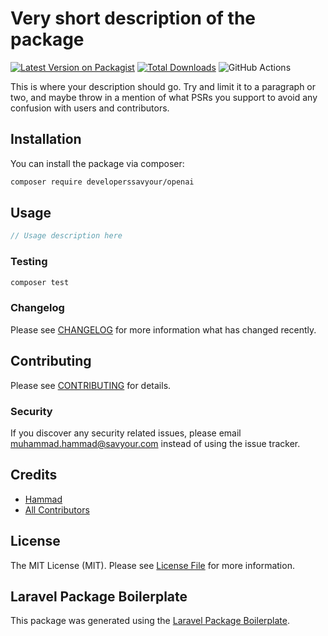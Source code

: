 # Very short description of the package

[![Latest Version on Packagist](https://img.shields.io/packagist/v/developerssavyour/openai.svg?style=flat-square)](https://packagist.org/packages/developerssavyour/openai)
[![Total Downloads](https://img.shields.io/packagist/dt/developerssavyour/openai.svg?style=flat-square)](https://packagist.org/packages/developerssavyour/openai)
![GitHub Actions](https://github.com/developerssavyour/openai/actions/workflows/main.yml/badge.svg)

This is where your description should go. Try and limit it to a paragraph or two, and maybe throw in a mention of what PSRs you support to avoid any confusion with users and contributors.

## Installation

You can install the package via composer:

```bash
composer require developerssavyour/openai
```

## Usage

```php
// Usage description here
```

### Testing

```bash
composer test
```

### Changelog

Please see [CHANGELOG](CHANGELOG.md) for more information what has changed recently.

## Contributing

Please see [CONTRIBUTING](CONTRIBUTING.md) for details.

### Security

If you discover any security related issues, please email muhammad.hammad@savyour.com instead of using the issue tracker.

## Credits

-   [Hammad](https://github.com/developerssavyour)
-   [All Contributors](../../contributors)

## License

The MIT License (MIT). Please see [License File](LICENSE.md) for more information.

## Laravel Package Boilerplate

This package was generated using the [Laravel Package Boilerplate](https://laravelpackageboilerplate.com).
